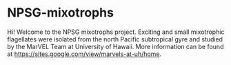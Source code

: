 # NPSG-mixotrophs
Hi! Welcome to the NPSG mixotrophs project. Exciting and small mixotrophic flagellates were isolated from the north Pacific subtropical gyre and studied by the MarVEL Team at University of Hawaii. More information can be found at https://sites.google.com/view/marvels-at-uh/home.
